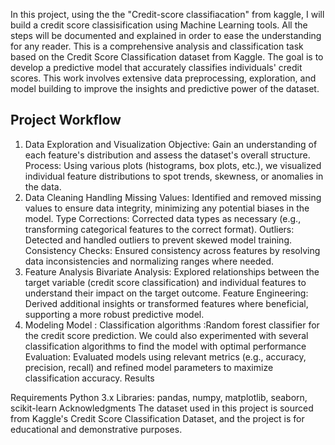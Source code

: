 In this project, using the the "Credit-score classifiacation" from kaggle, I will build a credit score classisification using Machine Learning tools. All the steps will be documented and explained in order to ease the understanding for any reader.
This is a comprehensive analysis and classification task based on the Credit Score Classification dataset from Kaggle. The goal is to develop a predictive model that accurately classifies individuals' credit scores. This work involves extensive data preprocessing, exploration, and model building to improve the insights and predictive power of the dataset.

## Project Workflow
1. Data Exploration and Visualization
Objective: Gain an understanding of each feature's distribution and assess the dataset's overall structure.
Process: Using various plots (histograms, box plots, etc.), we visualized individual feature distributions to spot trends, skewness, or anomalies in the data.
2. Data Cleaning
Handling Missing Values: Identified and removed missing values to ensure data integrity, minimizing any potential biases in the model.
Type Corrections: Corrected data types as necessary (e.g., transforming categorical features to the correct format).
Outliers: Detected and handled outliers to prevent skewed model training.
Consistency Checks: Ensured consistency across features by resolving data inconsistencies and normalizing ranges where needed.
3. Feature Analysis
Bivariate Analysis: Explored relationships between the target variable (credit score classification) and individual features to understand their impact on the target outcome.
Feature Engineering: Derived additional insights or transformed features where beneficial, supporting a more robust predictive model.
4. Modeling
Model : Classification algorithms :Random forest classifier for the credit score prediction. We could also experimented with several classification algorithms to find the model with optimal performance 
Evaluation: Evaluated models using relevant metrics (e.g., accuracy, precision, recall) and refined model parameters to maximize classification accuracy.
Results

Requirements
Python 3.x
Libraries: pandas, numpy, matplotlib, seaborn, scikit-learn
Acknowledgments
The dataset used in this project is sourced from Kaggle's Credit Score Classification Dataset, and the project is for educational and demonstrative purposes.

